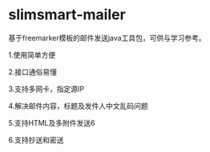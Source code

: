 # slimsmart-mailer
基于freemarker模板的邮件发送java工具包，可供与学习参考。

1.使用简单方便

2.接口通俗易懂

3.支持多网卡，指定源IP

4.解决邮件内容，标题及发件人中文乱码问题

5.支持HTML及多附件发送6

6.支持抄送和密送
